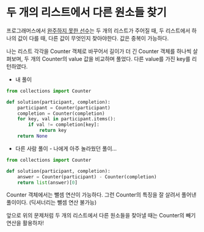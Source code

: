 # 두 개의 리스트에서 다른 원소들 찾기

프로그래머스에서 [완주하지 못한 선수](https://school.programmers.co.kr/learn/courses/30/lessons/42576)는 두 개의 리스트가 주어질 때, 두 리스트에서 하나의 값이 다를 때, 다른 값이 무엇인지 찾아야한다. 값은 중복이 가능하다.

나는 리스트 각각을 Counter 객체로 바꾸어서 길이가 더 긴 Counter 객체를 하나씩 살펴보며, 두 개의 Counter의 value 값을 비교하며 풀었다. 다른 value를 가진 key를 리턴하였다.

+ 내 풀이
```python
from collections import Counter

def solution(participant, completion):
    participant = Counter(participant)
    completion = Counter(completion)
    for key, val in participant.items():
        if val != completion[key]:
            return key
    return None
```

+ 다른 사람 풀이 - 나에게 아주 놀라웠던 풀이...
```python
from collections import Counter

def solution(participant, completion):
    answer = Counter(participant) - Counter(completion)
    return list(answer)[0]
```

Counter 객체에서는 뺄셈 연산이 가능하다. 그런 Counter의 특징을 잘 살려서 풀어낸 풀이이다. (딕셔너리는 뺄셈 연산 불가능)

앞으로 위의 문제처럼 두 개의 리스트에서 다른 원소들을 찾아낼 때는 Counter의 빼기 연산을 활용하자!